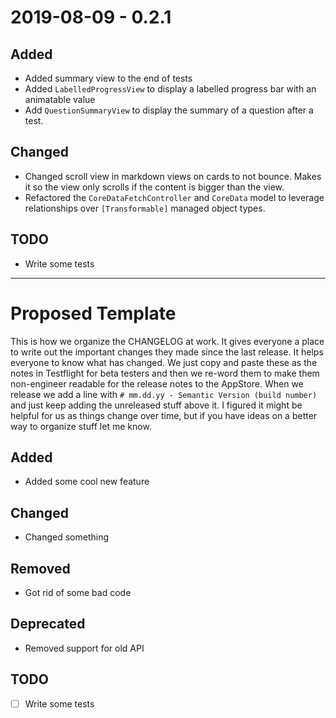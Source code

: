 # 2019-08-09 - 0.2.1

## Added
- Added summary view to the end of tests
- Added `LabelledProgressView` to display a labelled progress bar with an animatable value
- Add `QuestionSummaryView` to display the summary of a question after a test.

## Changed
- Changed scroll view in markdown views on cards to not bounce. Makes it so the view only scrolls if the content is bigger than the view.
- Refactored the `CoreDataFetchController` and `CoreData` model to leverage relationships over `[Transformable]` managed object types.

## TODO
- Write some tests

-----
# Proposed Template
This is how we organize the CHANGELOG at work. It gives everyone a place to write out the important changes they made since the last release. It helps everyone to know what has changed. We just copy and paste these as the notes in Testflight for beta testers and then we re-word them to make them non-engineer readable for the release notes to the AppStore. When we release we add a line with `# mm.dd.yy - Semantic Version (build number)` and just keep adding the unreleased stuff above it. I figured it might be helpful for us as things change over time, but if you have ideas on a better way to organize stuff let me know.

## Added
- Added some cool new feature

## Changed
- Changed something

## Removed
- Got rid of some bad code

## Deprecated
- Removed support for old API

## TODO
- [ ] Write some tests

